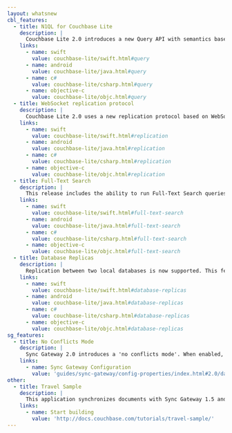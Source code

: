 ```yaml
---
layout: whatsnew
cbl_features:
  - title: N1QL for Couchbase Lite
    description: |
      Couchbase Lite 2.0 introduces a new Query API with semantics based on Couchbase Server's N1QL query language.
    links:
      - name: swift
        value: couchbase-lite/swift.html#query
      - name: android
        value: couchbase-lite/java.html#query
      - name: c#
        value: couchbase-lite/csharp.html#query
      - name: objective-c
        value: couchbase-lite/objc.html#query
  - title: WebSocket replication protocol
    description: |
      Couchbase Lite 2.0 uses a new replication protocol based on WebSockets. This protocol is designed to be faster and more efficient.
    links:
      - name: swift
        value: couchbase-lite/swift.html#replication
      - name: android
        value: couchbase-lite/java.html#replication
      - name: c#
        value: couchbase-lite/csharp.html#replication
      - name: objective-c
        value: couchbase-lite/objc.html#replication
  - title: Full-Text Search
    description: |
      This release includes the ability to run Full-Text Search queries on documents stored in the local database.
    links:
      - name: swift
        value: couchbase-lite/swift.html#full-text-search
      - name: android
        value: couchbase-lite/java.html#full-text-search
      - name: c#
        value: couchbase-lite/csharp.html#full-text-search
      - name: objective-c
        value: couchbase-lite/objc.html#full-text-search
  - title: Database Replicas
    description: |
      Replication between two local databases is now supported. This feature can be used for local incremental backups for example.
    links:
      - name: swift
        value: couchbase-lite/swift.html#database-replicas
      - name: android
        value: couchbase-lite/java.html#database-replicas
      - name: c#
        value: couchbase-lite/csharp.html#database-replicas
      - name: objective-c
        value: couchbase-lite/objc.html#database-replicas
sg_features:
  - title: No Conflicts Mode
    description: |
      Sync Gateway 2.0 introduces a 'no conflicts mode'. When enabled, Sync Gateway will reject any revision that would create a conflict. This mode is specifically designed for scenarios where you do not wish to use the multi version concurrency control aspect of Couchbase Mobile.
    links:
      - name: Sync Gateway Configuration
        value: 'guides/sync-gateway/config-properties/index.html#2.0/databases-foo_db-allow_conflicts'
other:
  - title: Travel Sample
    description: |
      This application synchronizes documents with Sync Gateway 1.5 and Couchbase Server 5.0. Shared bucket access is enabled to allow web and mobile clients to perform the same operations on the bucket.
    links:
      - name: Start building
        value: 'http://docs.couchbase.com/tutorials/travel-sample/'
---
```


